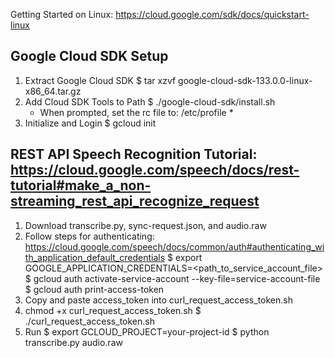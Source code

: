 Getting Started on Linux: https://cloud.google.com/sdk/docs/quickstart-linux

Google Cloud SDK Setup
----------------------
1. Extract Google Cloud SDK
   $ tar xzvf google-cloud-sdk-133.0.0-linux-x86_64.tar.gz
2. Add Cloud SDK Tools to Path
   $ ./google-cloud-sdk/install.sh
   * When prompted, set the rc file to: /etc/profile *
3. Initialize and Login
   $ gcloud init

   
REST API Speech Recognition Tutorial: https://cloud.google.com/speech/docs/rest-tutorial#make_a_non-streaming_rest_api_recognize_request
------------------------------------
1. Download transcribe.py, sync-request.json, and audio.raw
2. Follow steps for authenticating: https://cloud.google.com/speech/docs/common/auth#authenticating_with_application_default_credentials
   $ export GOOGLE_APPLICATION_CREDENTIALS=<path_to_service_account_file>
   $ gcloud auth activate-service-account --key-file=service-account-file
   $ gcloud auth print-access-token
3. Copy and paste access_token into curl_request_access_token.sh
4. chmod +x curl_request_access_token.sh
   $ ./curl_request_access_token.sh
5. Run
   $ export GCLOUD_PROJECT=your-project-id
   $ python transcribe.py audio.raw
